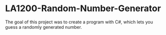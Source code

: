 # LA1200-Random-Number-Generator
The goal of this project was to create a program with C#, which lets you guess a randomly generated number.
